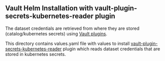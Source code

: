 ## Vault Helm Installation with vault-plugin-secrets-kubernetes-reader plugin

The dataset credentials are retrieved from where they are stored (catalog/kubernetes secrets) using [Vault plugins](https://www.vaultproject.io/docs/internals/plugins).

This directory contains values.yaml file with values to install [vault-plugin-secrets-kubernetes-reader](https://github.com/mesh-for-data/vault-plugin-secrets-kubernetes-reader) plugin which reads dataset credentials that are stored in kubernetes secrets.
